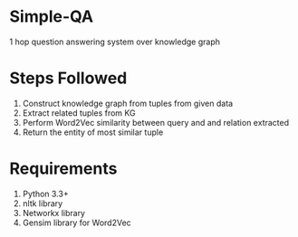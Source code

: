 # Simple-QA
1 hop question answering system over knowledge graph

# Steps Followed
1. Construct knowledge graph from tuples from given data
2. Extract related tuples from KG
3. Perform Word2Vec similarity between query and and relation extracted
4. Return the entity of most similar tuple

# Requirements
1. Python 3.3+
2. nltk library
3. Networkx library
4. Gensim library for Word2Vec


